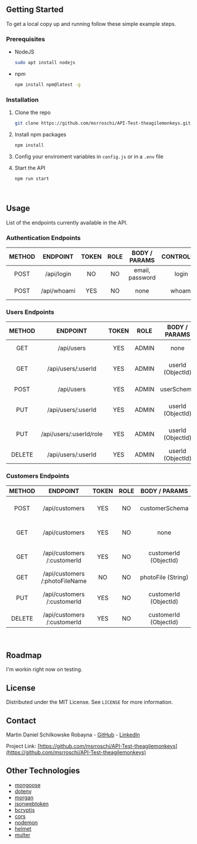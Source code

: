 ## Getting Started

To get a local copy up and running follow these simple example steps.

### Prerequisites

- NodeJS
  ```sh
  sudo apt install nodejs
  ```
- npm
  ```sh
  npm install npm@latest -g
  ```

### Installation

1. Clone the repo
   ```sh
   git clone https://github.com/msrroschi/API-Test-theagilemonkeys.git
   ```
2. Install npm packages
   ```sh
   npm install
   ```
3. Config your enviroment variables in `config.js` or in a `.env` file

4. Start the API
   ```sh
   npm run start
   ```
   <br />

<!-- USAGE EXAMPLES -->

## Usage

List of the endpoints currently available in the API.

### Authentication Endpoints

| METHOD |  ENDPOINT   | TOKEN | ROLE |  BODY / PARAMS  | CONTROLLER |   RETURN    |
| :----: | :---------: | :---: | :--: | :-------------: | :--------: | :---------: |
|  POST  | /api/login  |  NO   |  NO  | email, password |   login    |    token    |
|  POST  | /api/whoami |  YES  |  NO  |      none       |   whoami   | logged user |

### Users Endpoints

| METHOD |        ENDPOINT         | TOKEN | ROLE  |   BODY / PARAMS   |   CONTROLLER   |         RETURN         |
| :----: | :---------------------: | :---: | :---: | :---------------: | :------------: | :--------------------: |
|  GET   |       /api/users        |  YES  | ADMIN |       none        |    getUsers    |   all users (array)    |
|  GET   |   /api/users/:userId    |  YES  | ADMIN | userId (ObjectId) |  getUserById   | specific user (object) |
|  POST  |       /api/users        |  YES  | ADMIN |    userSchema     |   createUser   | created user (object)  |
|  PUT   |   /api/users/:userId    |  YES  | ADMIN | userId (ObjectId) |   updateUser   | updated user (object)  |
|  PUT   | /api/users/:userId/role |  YES  | ADMIN | userId (ObjectId) | updateUserRole | updated user (object)  |
| DELETE |   /api/users/:userId    |  YES  | ADMIN | userId (ObjectId) |   deleteUser   |  confirmation message  |

### Customers Endpoints

| METHOD |            ENDPOINT            | TOKEN | ROLE |     BODY / PARAMS     |    CONTROLLER    |           RETURN           |
| :----: | :----------------------------: | :---: | :--: | :-------------------: | :--------------: | :------------------------: |
|  POST  |         /api/customers         |  YES  |  NO  |    customerSchema     |  createCustomer  | created customer (object)  |
|  GET   |         /api/customers         |  YES  |  NO  |         none          |   getCustomers   |   all customers (array)    |
|  GET   |  /api/customers /:customerId   |  YES  |  NO  | customerId (ObjectId) | getCustomerById  | specific customer (object) |
|  GET   | /api/customers /:photoFileName |  NO   |  NO  |  photoFile (String)   | getCustomerPhoto |     photo file (file)      |
|  PUT   |  /api/customers /:customerId   |  YES  |  NO  | customerId (ObjectId) |  updateCustomer  | updated customer (object)  |
| DELETE |  /api/customers /:customerId   |  YES  |  NO  | customerId (ObjectId) |  deleteCustomer  |    confirmation message    |

<br />

<!-- ROADMAP -->

## Roadmap

I'm workin right now on testing.
<br />

<!-- LICENSE -->

## License

Distributed under the MIT License. See `LICENSE` for more information.
<br />

<!-- CONTACT -->

## Contact

Martin Daniel Schilkowske Robayna - [GitHub](https://github.com/msrroschi) - [LinkedIn](https://www.linkedin.com/in/martin-daniel-schilkowske-robayna/)

Project Link: [https://github.com/msrroschi/API-Test-theagilemonkeys](https://github.com/msrroschi/API-Test-theagilemonkeys)
<br />

<!-- OTHER TECHNOLOGIES -->

## Other Technologies

- [mongoose](https://www.npmjs.com/package/mongoose)
- [dotenv](https://www.npmjs.com/package/dotenv)
- [morgan](https://www.npmjs.com/package/morgan)
- [jsonwebtoken](https://www.npmjs.com/package/jsonwebtoken)
- [bcryptjs](https://www.npmjs.com/package/bcrypt)
- [cors](https://www.npmjs.com/package/cors)
- [nodemon](https://www.npmjs.com/package/nodemon)
- [helmet](https://www.npmjs.com/package/helmet)
- [multer](https://www.npmjs.com/package/multer)
